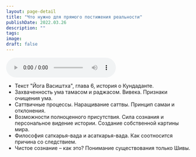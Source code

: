 ```yaml
---
layout: page-detail
title: "Что нужно для прямого постижения реальности"
publishDate: 2022.03.26
description: ""
tags:
image:
draft: false
---
```


<audio title="2022.03.26 - Что нужно для прямого постижения реальности.mp3" src="/upload/iblock/827/827495ed207f28037503dba7cfa8feb5.mp3" controls=""></audio>

* Текст "Йога Васиштха", глава 6, история о Кундаданте.
* Захваченность ума тамасом и раджасом. Вивека. Признаки очищения ума.
* Саттвичные процессы. Наращивание саттвы. Принцип самаи и отклонения.
* Возможности полноценного присутствия. Сила сознания и персональное видение истории. Создание собственной картины мира.
* Философия саткарья-вада и асаткарья-вада. Как соотносится причина со следствием.
* Чистое сознание – как это? Понимание существования только Шивы.

  
